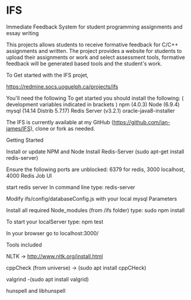 # IFS
Immediate Feedback System for student programming assignments and essay writing

This projects allows students to receive formative feedback for C/C++ assignments and written.
The project provides a website for students to upload their assignments or work and select assessment tools, formative feedback will be generated based tools and the student's work.

To Get started with the IFS projet,

https://redmine.socs.uoguelph.ca/projects/ifs

You'll need the following
To get started you should install the following: ( development variables indicated in brackets )
npm (4.0.3)
Node (6.9.4)
mysql (14.14 Distrib 5.7.17)
Redis Server (v3.2.1)
oracle-java8-installer

The IFS is currently available at my GitHub (https://github.com/ian-james/IFS), clone or fork as needed.

Getting Started

Install or update NPM and Node 
Install Redis-Server (sudo apt-get install redis-server)

Ensure the following ports are unblocked:
6379 for redis, 3000 localhost, 4000 Redis Job UI

start redis server
In command line type: redis-server

Modify ifs/config/databaseConfig.js with your local mysql Parameters

Install all required Node_modules (from /ifs folder)
type: sudo npm install

To start your localServer
type: npm test

In your browser go to localhost:3000/

Tools included

NLTK -> http://www.nltk.org/install.html

cppCheck (from universe) -> (sudo apt install cppCHeck)

valgrind -(sudo apt install valgrid)

hunspell and libhunspell



